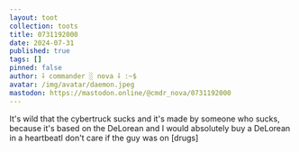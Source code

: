 ```yaml
---
layout: toot
collection: toots
title: 0731192000
date: 2024-07-31
published: true
tags: []
pinned: false
author: ⸸ commander ░ nova ⸸ :~$
avatar: /img/avatar/daemon.jpeg
mastodon: https://mastodon.online/@cmdr_nova/0731192000
---
```


It's wild that the cybertruck sucks and it's made by someone who sucks, because it's based on the DeLorean and I would absolutely buy a DeLorean in a heartbeatI don't care if the guy was on [drugs]
